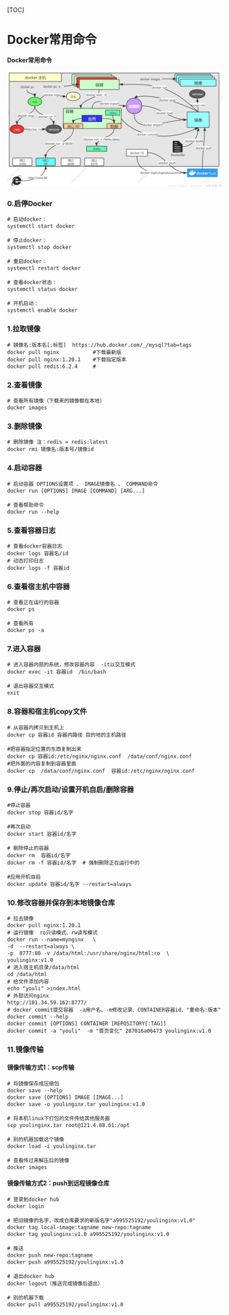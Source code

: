 



[TOC]



# Docker常用命令



**Docker常用命令**

![](./image/docker命令.png)





### 0.启停Docker
```yacas
# 启动docker：
systemctl start docker

# 停止docker：
systemctl stop docker

# 重启docker：
systemctl restart docker

# 查看docker状态：
systemctl status docker

# 开机启动：  
systemctl enable docker
```


###  1.拉取镜像

```yacas
# 镜像名:版本名[:标签]  https://hub.docker.com/_/mysql?tab=tags
docker pull nginx           #下载最新版
docker pull nginx:1.20.1    #下载指定版本
docker pull redis:6.2.4     # 
```

### 2.查看镜像

```yacas
# 查看所有镜像（下载来的镜像都在本地）  
docker images  
```

### 3.删除镜像

```yacas
# 删除镜像 注：redis = redis:latest
docker rmi 镜像名:版本号/镜像id
```

### 4.启动容器

```yacas
# 启动容器 OPTIONS设置项 、 IMAGE镜像名 、 COMMAND命令
docker run [OPTIONS] IMAGE [COMMAND] [ARG...]

# 查看帮助命令
docker run --help   
```

### 5.查看容器日志

```yacas
# 查看docker容器日志
docker logs 容器名/id 
# 动态打印日志
docker logs -f 容器id   
```
### 6.查看宿主机中容器

```yacas
# 查看正在运行的容器
docker ps

# 查看所有
docker ps -a
```

### 7.进入容器

```yacas
# 进入容器内部的系统，修改容器内容  -it以交互模式
docker exec -it 容器id  /bin/bash

# 退出容器交互模式
exit
```

### 8.容器和宿主机copy文件

```yacas
# 从容器内拷贝到主机上
docker cp 容器id 容器内路径 目的地的主机路径

#把容器指定位置的东西复制出来 
docker cp 容器id:/etc/nginx/nginx.conf  /data/conf/nginx.conf
#把外面的内容复制到容器里面
docker cp  /data/conf/nginx.conf  容器id:/etc/nginx/nginx.conf
```

### 9.停止/再次启动/设置开机自启/删除容器

```yacas
#停止容器
docker stop 容器id/名字

#再次启动
docker start 容器id/名字

# 删除停止的容器
docker rm  容器id/名字
docker rm -f 容器id/名字  # 强制删除正在运行中的

#应用开机自启
docker update 容器id/名字 --restart=always
```

### 10.修改容器并保存到本地镜像仓库

```yacas
# 拉去镜像
docker pull nginx:1.20.1
# 运行镜像  ro只读模式、rw读写模式
docker run --name=mynginx   \
-d  --restart=always \
-p  8777:80 -v /data/html:/usr/share/nginx/html:ro  \
youlinginx:v1.0
# 进入宿主机目录/data/html
cd /data/html
# 给文件添加内容
echo "youli" >index.html
# 外部访问nginx
http://101.34.59.162:8777/    
# docker commit提交容器  -a用户名、-m修改记录、CONTAINER容器id、"重命名:版本"
docker commit --help
docker commit [OPTIONS] CONTAINER [REPOSITORY[:TAG]]
docker commit -a "youli"  -m "首页变化" 287016a06473 youlinginx:v1.0
```

### 11.镜像传输 

#### 镜像传输方式1：scp传输

```yacas
# 将镜像保存成压缩包
docker save --help
docker save [OPTIONS] IMAGE [IMAGE...]
docker save -o youlinginx.tar youlinginx:v1.0

# 将本机linux下打包的文件传给其他服务器
scp youlinginx.tar root@121.4.88.61:/opt

# 别的机器加载这个镜像
docker load -i youlinginx.tar

# 查看传过来解压后的镜像
docker images
```

#### 镜像传输方式2：push到远程镜像仓库

```yacas
# 登录到docker hub
docker login  

# 把旧镜像的名字，改成仓库要求的新版名字"a995525192/youlinginx:v1.0"
docker tag local-image:tagname new-repo:tagname
docker tag youlinginx:v1.0 a995525192/youlinginx:v1.0

# 推送
docker push new-repo:tagname
docker push a995525192/youlinginx:v1.0

# 退出docker hub
docker logout（推送完成镜像后退出）

# 别的机器下载
docker pull a995525192/youlinginx:v1.0
```






